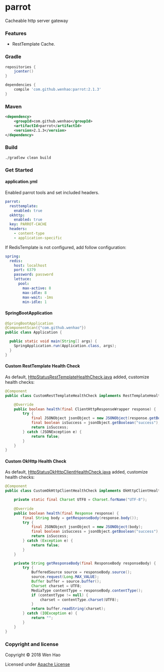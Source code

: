 # parrot

Cacheable http server gateway

### Features

* RestTemplate Cache.

### Gradle

```groovy
repositories {
    jcenter()
}

dependencies {
    compile 'com.github.wenhao:parrot:2.1.3'
}
```

### Maven

```xml
<dependency>
    <groupId>com.github.wenhao</groupId>
    <artifactId>parrot</artifactId>
    <version>2.1.3</version>
</dependency>
```

### Build

```
./gradlew clean build
```

### Get Started

#### application.yml

Enabled parrot tools and set included headers.

```yaml
parrot:
  resttemplate:
    enabled: true
  okhttp:
    enabled: true
  key: PARROT-CACHE
  headers:
    - content-type
    - application-specific
```

If RedisTemplate is not configured, add follow configuration:
```yaml
spring:
  redis:
    host: localhost
    port: 6379
    password: password
    lettuce:
      pool:
        max-active: 8
        max-idle: 8
        max-wait: -1ms
        min-idle: 1
```

#### SpringBootApplication

```java
@SpringBootApplication
@ComponentScan({"com.github.wenhao"})
public class Application {

  public static void main(String[] args) {
    SpringApplication.run(Application.class, args);
  }
}
```

#### Custom RestTemplate Health Check

As default, [HttpStatusRestTemplateHealthCheck.java] added, customize health checks:

```java
@Component
public class CustomRestTemplateHealthCheck implements RestTemplateHealthCheck {

    @Override
    public boolean health(final ClientHttpResponseWrapper response) {
        try {
            final JSONObject jsonObject = new JSONObject(response.getBodyAsString());
            final boolean isSuccess = jsonObject.getBoolean("success");
            return isSuccess;
        } catch (JSONException e) {
            return false;
        }
    }
}
```

#### Custom OkHttp Health Check

As default, [HttpStatusOkHttpClientHealthCheck.java] added, customize health checks:

```java
@Component
public class CustomOkHttpClientHealthCheck implements OkHttpClientHealthCheck {

    private static final Charset UTF8 = Charset.forName("UTF-8");
    
    @Override
    public boolean health(final Response response) {
        final String body = getResponseBody(response.body());
        try {
            final JSONObject jsonObject = new JSONObject(body);
            final boolean isSuccess = jsonObject.getBoolean("success");
            return isSuccess;
        } catch (Exception e) {
            return false;
        }
    }

    private String getResponseBody(final ResponseBody responseBody) {
        try {
            BufferedSource source = responseBody.source();
            source.request(Long.MAX_VALUE);
            Buffer buffer = source.buffer();
            Charset charset = UTF8;
            MediaType contentType = responseBody.contentType();
            if (contentType != null) {
                charset = contentType.charset(UTF8);
            }
            return buffer.readString(charset);
        } catch (IOException e) {
            return "";
        }
    }
}
```

### Copyright and license

Copyright © 2018 Wen Hao

Licensed under [Apache License]

[HttpStatusRestTemplateHealthCheck.java]: ./src/main/java/com/github/wenhao/resttemplate/health/HttpStatusRestTemplateHealthCheck.java
[HttpStatusOkHttpClientHealthCheck.java]: ./src/main/java/com/github/wenhao/okhttp/health/HttpStatusOkHttpClientHealthCheck.java
[Apache License]: ./LICENSE